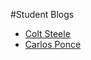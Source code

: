 #Student Blogs

* [Colt Steele](http://google.com)
* [Carlos Ponce](https://medium.com/@jcponce510/day-one-at-general-assembly-or-a-new-chapter-in-life-339f4243dec9)
